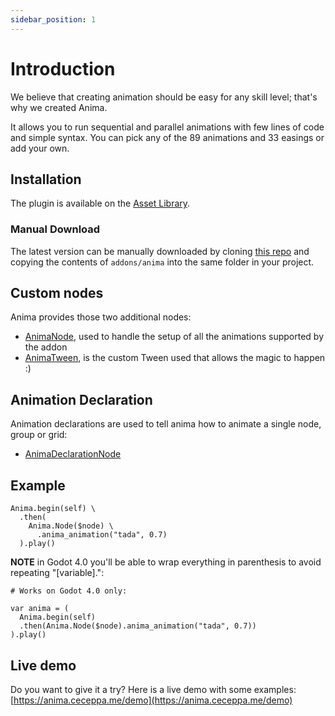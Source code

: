 ```yaml
---
sidebar_position: 1
---
```

# Introduction

We believe that creating animation should be easy for any skill level; that's why we created Anima.

It allows you to run sequential and parallel animations with few lines of code and simple syntax.
You can pick any of the 89 animations and 33 easings or add your own.

## Installation

The plugin is available on the [Asset Library](https://godotengine.org/asset-library/asset/852).

### Manual Download

The latest version can be manually downloaded by cloning [this repo](https://github.com/ceceppa/anima) and copying the contents of `addons/anima` into the same folder in your project.

## Custom nodes

Anima provides those two additional nodes:

- [AnimaNode](/anima/animate-node), used to handle the setup of all the animations supported by the addon
- [AnimaTween](/doc/anima-tween.html), is the custom Tween used that allows the magic to happen :)

## Animation Declaration

Animation declarations are used to tell anima how to animate a single node, group or grid:

- [AnimaDeclarationNode](/docs/anima-declaration/)


## Example

```gdscript
Anima.begin(self) \
  .then(
    Anima.Node($node) \
      .anima_animation("tada", 0.7)
  ).play()
```

**NOTE** in Godot 4.0 you'll be able to wrap everything in parenthesis to avoid repeating "[variable].":

```gdscript
# Works on Godot 4.0 only:

var anima = (
  Anima.begin(self)
  .then(Anima.Node($node).anima_animation("tada", 0.7))
).play()
```

## Live demo

Do you want to give it a try? Here is a live demo with some examples: [https://anima.ceceppa.me/demo](https://anima.ceceppa.me/demo)
